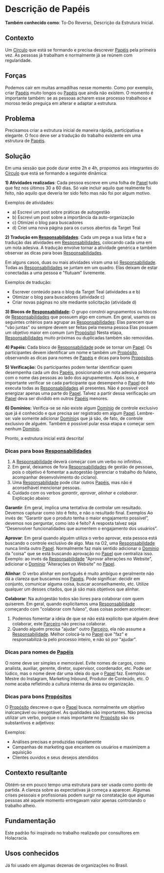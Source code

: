 # Descrição de Papéis

**Também conhecido como**: To-Do Reverso, Descrição da Estrutura Inicial.

## Contexto

Um [Círculo][circulos] que está se formando e precisa descrever [Papéis][papeis] pela primeira vez. As pessoas já trabalham e normalmente já se reúnem com regularidade.

## Forças

Podemos cair em muitas armadilhas nesse momento. Como por exemplo, criar [Papéis][papeis] muito longos ou [Papéis][papeis] que ainda não existem. O momento é importante também: se as pessoas acharem esse processo trabalhoso e moroso terão preguiça em alterar e adaptar a estrutura.

## Problema

Precisamos criar a estrutura inicial de maneira rápida, participativa e elegante. O foco deve ser a tradução do trabalho existente em uma estrutura de [Papéis][papeis].

## Solução

Em uma sessão que pode durar entre 2h e 4h, propomos aos integrantes do [Círculo][circulos] que está se formando a seguinte dinâmica:

**1) Atividades realizadas**: Cada pessoa escreve em uma folha de [Papel][papeis] tudo que fez nos últimos 30 a 60 dias. Só vale incluir aquilo que realmente foi feito, não aquilo que deveria ter sido feito mas não foi por algum motivo.

Exemplos de atividades:

- a) Escrevi um post sobre práticas de autogestão
- b) Escrevi um post sobre a importância da auto-organização
- c) Otimizei o blog para buscadores
- d) Criei uma nova página para os cursos abertos da Target Teal

**2) Tradução em [Responsabilidades][papeis]**: Cada um pega a sua lista e faz a tradução das atividades em [Responsabilidades][papeis], colocando cada uma em um nota adesiva. A tradução envolve tornar a atividade genérica e também observar as dicas para boas [Responsabilidades][papeis].

Em alguns casos, duas ou mais atividades viram uma só [Responsabilidade][papeis]. Todas as [Responsabilidades][papeis] se juntam em um quadro. Elas deixam de estar conectadas a uma pessoa e "flutuam" livremente.

Exemplos de tradução:

- Escrever conteúdo para o blog da Target Teal (atividades a e b)
- Otimizar o blog para buscadores (atividade c)
- Criar novas páginas no site mediante solicitação (atividade d)

**3) Blocos de [Responsabilidade][papeis]:** O grupo constrói agrupamentos ou blocos de [Responsabilidades][papeis] que possuem algo em comum. Em geral, usamos os seguintes critérios para agrupar as [Responsabilidades][papeis]:
Elas parecem que "vão juntas" ou sempre devem ser feitas pela mesma pessoa
Elas possuem um objetivo maior em comum (um [Propósito][papeis])
Nesta etapa, [Responsabilidades][papeis] muito próximas ou duplicadas também são removidas.

**4) Papéis:** Cada bloco de [Responsabilidade][papeis] pode se tornar um [Papel][papeis]. Os participantes devem identificar um nome e também um [Propósito][papeis], observando as dicas para nomes de [Papéis][papeis] e dicas para bons [Propósitos][papeis].

**5) Verificação:** Os participantes podem tentar identificar quem desempenha cada um dos [Papéis][papeis], posicionando um nota adesiva pequena com o nome das pessoas ao lado dos agrupamentos. Após isso, é importante verificar se cada participante que desempenha o [Papel][papeis] de fato executa todas as [Responsabilidades][papeis] ali presentes. Não é possível você energizar apenas uma parte do [Papel][papeis]. Talvez a partir dessa verificação um [Papel][papeis] deva ser dividido em outros [Papéis][papeis] menores.

**6) Domínios:** Verifica-se se não existe algum [Domínio][papeis] de controle exclusivo que já é conhecido e que precisa ser registrado em algum [Papel][papeis]. Lembre-se: vale somente adicionar [Domínio][papeis]s que já são, de fato, de controle exclusivo de alguém. Também é possível pular essa etapa e começar sem nenhum [Domínio][papeis].

Pronto, a estrutura inicial está descrita!

### Dicas para boas [Responsabilidades][papeis]

1. A [Responsabilidade][papeis] deverá começar com um verbo no infinitivo.
2. Em geral, deixamos de fora [Responsabilidades][papeis] de gestão de pessoas, pois o objetivo é fomentar a autogestão (gerenciar o trabalho do fulano, acompanhar desenvolvimento do ciclano).
3. Uma [Responsabilidade][papeis] pode citar outros [Papéis][papeis], mas não é aconselhável mencionar pessoas.
4. Cuidado com os verbos *garantir*, *aprovar*, *alinhar* e *colaborar*. Explicação abaixo:

**Garantir**: Em geral, implica uma tentativa de controlar um resultado. Devemos capturar como isto é feito, e não o resultado final. Exemplos Ao invés de: “Garantir que o produto tenha o maior engajamento possível”, devemos nos perguntar, como isto é feito? A resposta talvez seja “Desenvolver funcionalidades que aumentem o engajamento dos usuários”.

**Aprovar**: Em geral quando alguém utiliza o verbo aprovar, esta pessoa está buscando o controle exclusivo de algo. Mas na O2, uma [Responsabilidade][papeis] nunca limita outro [Papel][papeis]. Normalmente faz mais sentido adicionar o [Domínio][papeis] da "coisa" que se está buscando aprovação no [Papel][papeis] que centraliza isso. Exemplo: ao invés da [Responsabilidade][papeis] "Aprovar alterações no Website", adicionar o [Domínio][papeis] "Alterações on Website" no [Papel][papeis].

**Alinhar**: O verbo alinhar em português é muito ambíguo e geralmente não dá a clareza que buscamos nos [Papéis][papeis]. Pode significar: decidir em conjunto, comunicar alguma coisa, buscar aconselhamento, etc. Utilize qualquer um desses citados, que já são mais objetivos que alinhar.

**Colaborar**: Na autogestão todos são livres para colaborar com quem quiserem. Em geral, quando explicitamos uma [Responsabilidade][papeis] começando com "colaborar com fulano", duas coisas podem acontecer:

1. Podemos fomentar a ideia de que se não está explícito que alguém deve colaborar, este [Parceiro][parceiros] não precisa colaborar.
2. Quando alguém precisa "ajudar" outro [Parceiro][parceiros], ela não assume a [Responsabilidade][papeis]. Melhor colocá-la no [Papel][papeis] que "faz" e responsabilizá-la pelo processo inteiro, e não só por "ajudar".

### Dicas para nomes de [Papéis][papeis]

O nome deve ser simples e memorável. Evite nomes de cargos, como analista, auxiliar, gerente, diretor, supervisor, coordenador, etc. Pode ser lúdico, mas o nome deve dar uma ideia do que o [Papel][papeis] faz. Exemplos: Mestre do Instagram, Marketing Inbound, Produtor de Conteúdo, etc. O nome acaba refletindo a cultura interna da área ou organização.

### Dicas para bons [Propósitos][papeis]

O [Propósito][papeis] descreve o que o [Papel][papeis] busca. normalmente um objetivo inalcançável ou inesgotável. As qualidades são importantes. Não precisa utilizar um verbo, porque o mais importante no [Propósito][papeis] são os substantivos e adjetivos:

Exemplos:

- Análises precisas e produzidas rapidamente
- Campanhas de marketing que encantem os usuários e maximizem a aquisição
- Clientes ouvidos e seus desejos atendidos

## Contexto resultante

Obtém-se em pouco tempo uma estrutura para ser usada como ponto de partida. A clareza sobre as expectativas já começa a aparecer. Algumas crises pessoais e profissionais podem surgir na constatação que algumas pessoas até aquele momento entregavam valor apenas controlando o trabalho alheio.

## Fundamentação

Este padrão foi inspirado no trabalho realizado por consultores em Holacracia.

## Usos conhecidos

Já foi usado em algumas dezenas de organizações no Brasil.

[parceiros]: ../../meta-acordos/organizacao.md#parceiros
[papeis]: ../../meta-acordos/estrutura-organizacional.md#papeis
[circulos]: ../../meta-acordos/estrutura-organizacional.md#circulos
